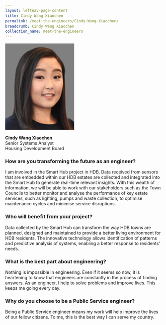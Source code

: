 ```yaml
---
layout: leftnav-page-content
title: Cindy Wang Xiaochen
permalink: /meet-the-engineers/Cindy-Wang-Xiaochen/
breadcrumb: Cindy Wang Xiaochen
collection_name: meet-the-engineers
---
```


<img src="/images/Cindy.jpg" alt="Cindy Wang Xiaochen" style="width:222px;height:278px;" align="left">
<br clear="left">
<br> 
<strong>Cindy Wang Xiaochen</strong>
<br> Senior Systems Analyst
<br> Housing Development Board

### How are you transforming the future as an engineer?
I am involved in the Smart Hub project in HDB. Data received from sensors that are embedded within our HDB estates are collected and integrated into the Smart Hub to generate real-time relevant insights. With this wealth of information, we will be able to work with our stakeholders such as the Town Councils to better monitor and analyse the performance of key estate services, such as lighting, pumps and waste collection, to optimise maintenance cycles and minimise service disruptions.

### Who will benefit from your project?
Data collected by the Smart Hub can transform the way HDB towns are planned, designed and maintained to provide a better living environment for HDB residents. The innovative technology allows identification of patterns and predictive analysis of systems, enabling a better response to residents’ needs.

### What is the best part about engineering?
Nothing is impossible in engineering. Even if it seems so now, it is heartening to know that engineers are constantly in the process of finding answers. As an engineer, I help to solve problems and improve lives. This keeps me going every day.

### Why do you choose to be a Public Service engineer?
Being a Public Service engineer means my work will help improve the lives of our fellow citizens. To me, this is the best way I can serve my country.
